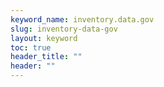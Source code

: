 ```yaml
---
keyword_name: inventory.data.gov
slug: inventory-data-gov
layout: keyword
toc: true
header_title: ""
header: ""
---
```

